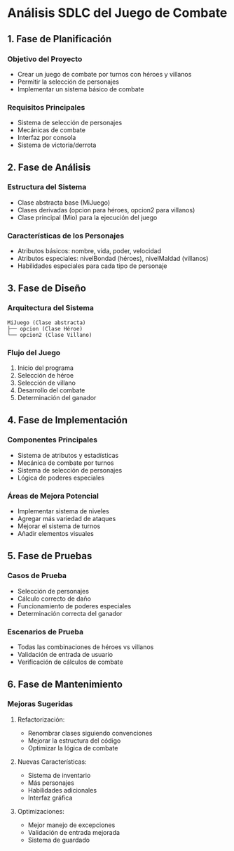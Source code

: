 # Análisis SDLC del Juego de Combate

## 1. Fase de Planificación
### Objetivo del Proyecto
- Crear un juego de combate por turnos con héroes y villanos
- Permitir la selección de personajes
- Implementar un sistema básico de combate

### Requisitos Principales
- Sistema de selección de personajes
- Mecánicas de combate
- Interfaz por consola
- Sistema de victoria/derrota

## 2. Fase de Análisis
### Estructura del Sistema
- Clase abstracta base (MiJuego)
- Clases derivadas (opcion para héroes, opcion2 para villanos)
- Clase principal (Mio) para la ejecución del juego

### Características de los Personajes
- Atributos básicos: nombre, vida, poder, velocidad
- Atributos especiales: nivelBondad (héroes), nivelMaldad (villanos)
- Habilidades especiales para cada tipo de personaje

## 3. Fase de Diseño
### Arquitectura del Sistema
```
MiJuego (Clase abstracta)
├── opcion (Clase Héroe)
└── opcion2 (Clase Villano)
```

### Flujo del Juego
1. Inicio del programa
2. Selección de héroe
3. Selección de villano
4. Desarrollo del combate
5. Determinación del ganador

## 4. Fase de Implementación
### Componentes Principales
- Sistema de atributos y estadísticas
- Mecánica de combate por turnos
- Sistema de selección de personajes
- Lógica de poderes especiales

### Áreas de Mejora Potencial
- Implementar sistema de niveles
- Agregar más variedad de ataques
- Mejorar el sistema de turnos
- Añadir elementos visuales

## 5. Fase de Pruebas
### Casos de Prueba
- Selección de personajes
- Cálculo correcto de daño
- Funcionamiento de poderes especiales
- Determinación correcta del ganador

### Escenarios de Prueba
- Todas las combinaciones de héroes vs villanos
- Validación de entrada de usuario
- Verificación de cálculos de combate

## 6. Fase de Mantenimiento
### Mejoras Sugeridas
1. Refactorización:
   - Renombrar clases siguiendo convenciones
   - Mejorar la estructura del código
   - Optimizar la lógica de combate

2. Nuevas Características:
   - Sistema de inventario
   - Más personajes
   - Habilidades adicionales
   - Interfaz gráfica

3. Optimizaciones:
   - Mejor manejo de excepciones
   - Validación de entrada mejorada
   - Sistema de guardado

